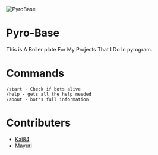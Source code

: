 ![PyroBase](https://w.wallhaven.cc/full/yx/wallhaven-yxdvjx.png)

# Pyro-Base
This is A Boiler plate For My Projects That I Do In pyrogram. 

# Commands
```
/start - Check if bots alive
/help - gets all the help needed
/about - bot's full information
```

# Contributers
- [Kai84](https://telegram.me/kai8_4)
- [Mayuri](https://github.com/Mayuri-Chan/pyrofork)
